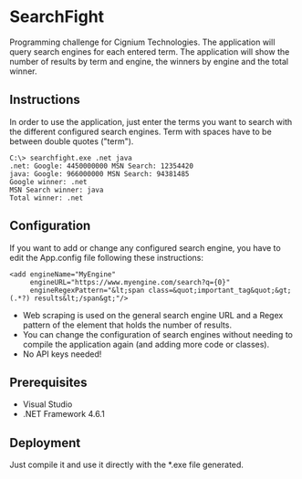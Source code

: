 # SearchFight
Programming challenge for Cignium Technologies. The application will query search engines for each entered term. The application will show the number of results by term and engine, the winners by engine and the total winner.

## Instructions
In order to use the application, just enter the terms you want to search with the different configured search engines. Term with spaces have to be between double quotes ("term").

```
C:\> searchfight.exe .net java
.net: Google: 4450000000 MSN Search: 12354420
java: Google: 966000000 MSN Search: 94381485
Google winner: .net
MSN Search winner: java
Total winner: .net
```

## Configuration
If you want to add or change any configured search engine, you have to edit the App.config file following these instructions:

```
<add engineName="MyEngine"
     engineURL="https://www.myengine.com/search?q={0}"
     engineRegexPattern="&lt;span class=&quot;important_tag&quot;&gt;(.*?) results&lt;/span&gt;"/>
```
- Web scraping is used on the general search engine URL and a Regex pattern of the element that holds the number of results.
- You can change the configuration of search engines without needing to compile the application again (and adding more code or classes).
- No API keys needed!

## Prerequisites
- Visual Studio
- .NET Framework 4.6.1

## Deployment
Just compile it and use it directly with the *.exe file generated.


